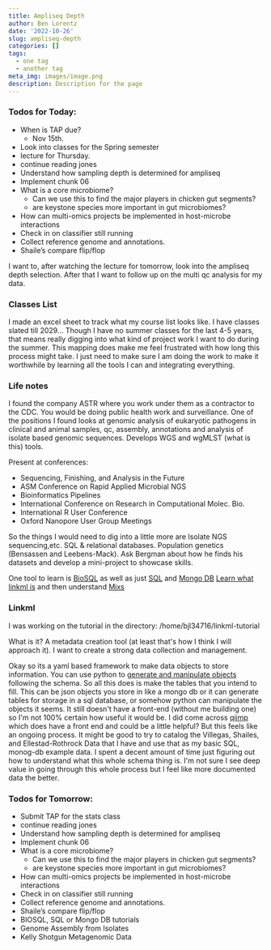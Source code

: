```yaml
---
title: Ampliseq Depth
author: Ben Lorentz
date: '2022-10-26'
slug: ampliseq-depth
categories: []
tags:
  - one tag
  - another tag
meta_img: images/image.png
description: Description for the page
---
```


### Todos for Today:

- When is TAP due?
  - Nov 15th. 
- Look into classes for the Spring semester
- lecture for Thursday.
- continue reading jones
- Understand how sampling depth is determined for ampliseq
- Implement chunk 06
- What is a core microbiome?
  - Can we use this to find the major players in chicken gut segments?
  - are keystone species more important in gut microbiomes?
- How can multi-omics projects be implemented in host-microbe interactions
- Check in on classifier still running
- Collect reference genome and annotations.
- Shaile’s compare flip/flop

I want to, after watching the lecture for tomorrow, look into the ampliseq depth selection. After that I want to follow up on the multi qc analysis for my data. 

### Classes List

I made an excel sheet to track what my course list looks like. I have classes slated till 2029... Though I have no summer classes for the last 4-5 years, that means really digging into what kind of project work I want to do during the summer. This mapping does make me feel frustrated with how long this process might take. I just need to make sure I am doing the work to make it worthwhile by learning all the tools I can and integrating everything. 

### Life notes

I found the company ASTR where you work under them as a contractor to the CDC. You would be doing public health work and surveillance. One of the positions I found looks at genomic analysis of eukaryotic pathogens in clinical and animal samples, qc, assembly, annotations and analysis of isolate based genomic sequences. Develops WGS and wgMLST (what is this) tools. 

Present at conferences:
- Sequencing, Finishing, and Analysis in the Future
- ASM Conference on Rapid Applied Microbial NGS
- Bioinformatics Pipelines
- International Conference on Research in Computational Molec. Bio.
- International R User Conference 
- Oxford Nanopore User Group Meetings

So the things I would need to dig into a little more are Isolate NGS sequencing,etc. SQL & relational databases. 
Population genetics (Bensassen and Leebens-Mack). Ask Bergman about how he finds his datasets and develop a mini-project to showcase skills. 

One tool to learn is [BioSQL](https://biopython.org/wiki/BioSQL) as well as just [SQL](https://www.codecademy.com/learn/learn-sql) and [Mongo DB](https://www.codecademy.com/learn/learn-mongodb)
[Learn what linkml is](https://linkml.io/linkml/intro/tutorial.html) and then understand [Mixs](https://github.com/GenomicsStandardsConsortium/mixs)

### Linkml

I was working on the tutorial in the directory: /home/bjl34716/linkml-tutorial

What is it? A metadata creation tool (at least that's how I think I will approach it). I want to create a strong data collection and management.

Okay so its a yaml based framework to make data objects to store information. You can use python to [generate and manipulate objects](https://linkml.io/linkml/intro/tutorial05.html) following the schema. So all this does is make the tables that you intend to fill. This can be json objects you store in like a mongo db or it can generate tables for storage in a sql database, or somehow python can manipulate the objects it seems. It still doesn't have a front-end (without me building one) so I'm not 100% certain how useful it would be. I did come across [qiimp](https://qiita.ucsd.edu/qiimp/) which does have a front end and could be a little helpful? But this feels like an ongoing process. It might be good to try to catalog the Villegas, Shailes, and Ellestad-Rothrock Data that I have and use that as my basic SQL, monog-db example data. I spent a decent amount of time just figuring out how to understand what this whole schema thing is. I'm not sure I see deep value in going through this whole process but I feel like more documented data the better. 

### Todos for Tomorrow:

- Submit TAP for the stats class
- continue reading jones
- Understand how sampling depth is determined for ampliseq
- Implement chunk 06
- What is a core microbiome?
  - Can we use this to find the major players in chicken gut segments?
  - are keystone species more important in gut microbiomes?
- How can multi-omics projects be implemented in host-microbe interactions
- Check in on classifier still running
- Collect reference genome and annotations.
- Shaile’s compare flip/flop
- BIOSQL, SQL or Mongo DB tutorials
- Genome Assembly from Isolates
- Kelly Shotgun Metagenomic Data